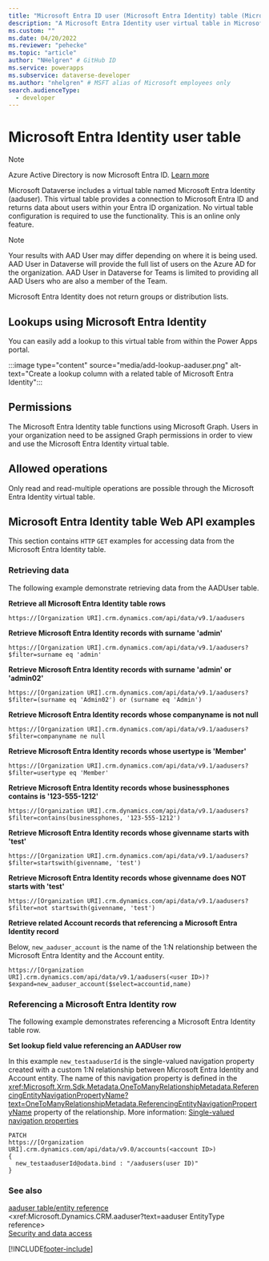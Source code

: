 ```yaml
---
title: "Microsoft Entra ID user (Microsoft Entra Identity) table (Microsoft Dataverse) | Microsoft Docs" # Intent and product brand in a unique string of 43-59 chars including spaces
description: "A Microsoft Entra Identity user virtual table in Microsoft Dataverse." # 115-145 characters including spaces. This abstract displays in the search result.
ms.custom: ""
ms.date: 04/20/2022
ms.reviewer: "pehecke"
ms.topic: "article"
author: "NHelgren" # GitHub ID
ms.service: powerapps
ms.subservice: dataverse-developer
ms.author: "nhelgren" # MSFT alias of Microsoft employees only
search.audienceType: 
  - developer
---
```

# Microsoft Entra Identity user table

> [!NOTE]
> Azure Active Directory is now Microsoft Entra ID. [Learn more](/azure/active-directory/fundamentals/new-name)

Microsoft Dataverse includes a virtual table named Microsoft Entra Identity (aaduser). This virtual table provides a connection to Microsoft Entra ID and returns data about users within your Entra ID organization. No virtual table configuration is required to use the functionality. This is an online only feature.

> [!NOTE]
> Your results with AAD User may differ depending on where it is being used. AAD User in Dataverse will provide the full list of users on the Azure AD for the organization. AAD User in Dataverse for Teams is limited to providing all AAD Users who are also a member of the Team.
> 
> Microsoft Entra Identity does not return groups or distribution lists.

## Lookups using Microsoft Entra Identity

You can easily add a lookup to this virtual table from within the Power Apps portal.

:::image type="content" source="media/add-lookup-aaduser.png" alt-text="Create a lookup column with a related table of Microsoft Entra Identity":::

## Permissions

The Microsoft Entra Identity table functions using Microsoft Graph. Users in your organization need to be assigned Graph permissions in order to view and use the Microsoft Entra Identity virtual table.

## Allowed operations

Only read and read-multiple operations are possible through the Microsoft Entra Identity virtual table.

## Microsoft Entra Identity table Web API examples

This section contains `HTTP` `GET` examples for accessing data from the Microsoft Entra Identity table.

### Retrieving data

The following example demonstrate retrieving data from the AADUser table.

**Retrieve all Microsoft Entra Identity table rows**

```http
https://[Organization URI].crm.dynamics.com/api/data/v9.1/aadusers  
```

**Retrieve Microsoft Entra Identity records with surname 'admin'**

```http
https://[Organization URI].crm.dynamics.com/api/data/v9.1/aadusers?$filter=surname eq 'admin'
```

**Retrieve Microsoft Entra Identity records with surname 'admin' or 'admin02'**

```http
https://[Organization URI].crm.dynamics.com/api/data/v9.1/aadusers?$filter=(surname eq 'Admin02') or (surname eq 'Admin')
```

**Retrieve Microsoft Entra Identity records whose companyname is not null**

```http
https://[Organization URI].crm.dynamics.com/api/data/v9.1/aadusers?$filter=companyname ne null
```

**Retrieve Microsoft Entra Identity records whose usertype is 'Member'**

```http
https://[Organization URI].crm.dynamics.com/api/data/v9.1/aadusers?$filter=usertype eq 'Member'
```

**Retrieve Microsoft Entra Identity records whose businessphones contains is '123-555-1212'**

```http
https://[Organization URI].crm.dynamics.com/api/data/v9.1/aadusers?$filter=contains(businessphones, '123-555-1212')
```

**Retrieve Microsoft Entra Identity records whose givenname starts with 'test'**

```http
https://[Organization URI].crm.dynamics.com/api/data/v9.1/aadusers?$filter=startswith(givenname, 'test')
```

**Retrieve Microsoft Entra Identity records whose givenname does NOT starts with 'test'**

```http
https://[Organization URI].crm.dynamics.com/api/data/v9.1/aadusers?$filter=not startswith(givenname, 'test')
```

**Retrieve related Account records that referencing a Microsoft Entra Identity record**  

Below, `new_aaduser_account` is the name of the 1:N relationship between the Microsoft Entra Identity and the Account entity.

```http
https://[Organization URI].crm.dynamics.com/api/data/v9.1/aadusers(<user ID>)?$expand=new_aaduser_account($select=accountid,name)
```

### Referencing a Microsoft Entra Identity row

The following example demonstrates referencing a Microsoft Entra Identity table row.

**Set lookup field value referencing an AADUser row**  

In this example `new_testaaduserId` is the single-valued navigation property created with a custom 1:N relationship between Microsoft Entra Identity and Account entity.  The name of this navigation property is defined in the  <xref:Microsoft.Xrm.Sdk.Metadata.OneToManyRelationshipMetadata.ReferencingEntityNavigationPropertyName?text=OneToManyRelationshipMetadata.ReferencingEntityNavigationPropertyName> property of the relationship. More information: [Single-valued navigation properties](webapi/web-api-navigation-properties.md#single-valued-navigation-properties)

```http
PATCH
https://[Organization URI].crm.dynamics.com/api/data/v9.0/accounts(<account ID>)
{
  new_testaaduserId@odata.bind : "/aadusers(user ID)"
}
```

### See also

[aaduser table/entity reference](reference/entities/aaduser.md)<br />
<xref:Microsoft.Dynamics.CRM.aaduser?text=aaduser EntityType reference><br />
[Security and data access](security-model.md)

[!INCLUDE[footer-include](../../includes/footer-banner.md)]
